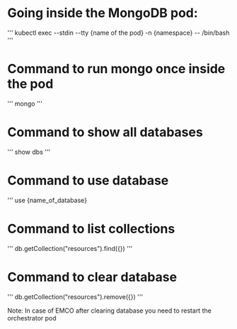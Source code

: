 # Going inside the MongoDB pod:

'''  kubectl exec --stdin --tty {name of the pod} -n {namespace} -- /bin/bash '''

# Command to run mongo once inside the pod

''' mongo '''

# Command to show all databases

''' show dbs '''

# Command to use database

''' use {name_of_database}

# Command to list collections

'''  db.getCollection("resources").find({}) '''

# Command to clear database

'''  db.getCollection("resources").remove({}) '''

Note: In case of EMCO after clearing database you need to restart the orchestrator pod

